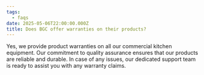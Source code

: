 ```yaml
---
tags:
  - faqs
date: 2025-05-06T22:00:00.000Z
title: Does BGC offer warranties on their products?
---
```

Yes, we provide product warranties on all our commercial kitchen equipment. Our commitment to quality assurance ensures that our products are reliable and durable. In case of any issues, our dedicated support team is ready to assist you with any warranty claims.
